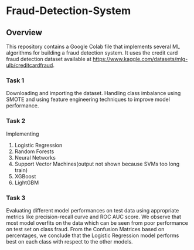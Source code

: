 # Fraud-Detection-System
## Overview
This repository contains a Google Colab file that implements several ML algorithms for building a fraud detection system. It uses the credit card fraud detection dataset available at https://www.kaggle.com/datasets/mlg-ulb/creditcardfraud.
### Task 1
Downloading and importing the dataset. Handling class imbalance using SMOTE and using feature engineering techniques to improve model performance.
### Task 2 
Implementing 
1. Logistic Regression
2. Random Forests
3. Neural Networks
4. Support Vector Machines(output not shown because SVMs too long train)
5. XGBoost
6. LightGBM
### Task 3
Evaluating different model performances on test data using appropriate metrics like precision-recall curve and ROC AUC score. We observe that most model overfits on the data which can be seen from poor performance on test set on class fraud. From the Confusion Matrices based on percentages, we conclude that the Logistic Regression model performs best on each class with respect to the other models.
